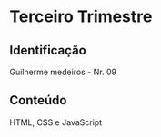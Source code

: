 # Terceiro Trimestre

## Identificação
Guilherme medeiros - Nr. 09
## Conteúdo 
HTML, CSS e JavaScript
